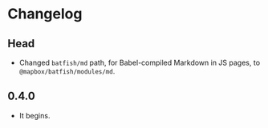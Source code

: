 # Changelog

## Head

- Changed `batfish/md` path, for Babel-compiled Markdown in JS pages, to `@mapbox/batfish/modules/md`.

## 0.4.0

- It begins.
